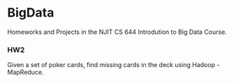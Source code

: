 # BigData

Homeworks and Projects in the NJIT CS 644 Introdution to Big Data Course. 

### HW2
Given a set of poker cards, find missing cards in the deck using Hadoop - MapReduce.
